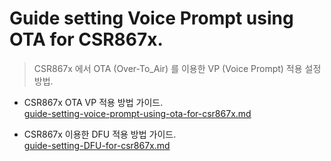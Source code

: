 # Guide setting Voice Prompt using OTA for CSR867x.
>CSR867x 에서 OTA (Over-To_Air) 를 이용한 VP (Voice Prompt) 적용 설정 방법.
* CSR867x OTA VP 적용 방법 가이드.  
   [guide-setting-voice-prompt-using-ota-for-csr867x.md](https://github.com/luvinland/guide-setting-voice-prompt-using-ota-for-csr867x/blob/master/doc_source/guide-setting-voice-prompt-using-ota-for-csr867x.md)

* CSR867x 이용한 DFU 적용 방법 가이드.  
   [guide-setting-DFU-for-csr867x.md](https://github.com/luvinland/guide-setting-voice-prompt-using-ota-for-csr867x/blob/master/doc_source/guide-setting-DFU-for-csr867x.md)
